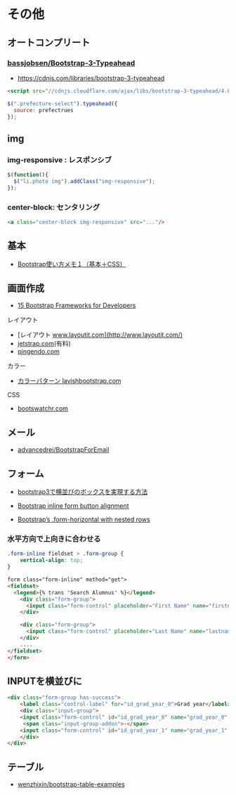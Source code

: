 # その他

## オートコンプリート

### [bassjobsen/Bootstrap-3-Typeahead](https://github.com/bassjobsen/Bootstrap-3-Typeahead/)

- https://cdnjs.com/libraries/bootstrap-3-typeahead 

~~~html
<script src="//cdnjs.cloudflare.com/ajax/libs/bootstrap-3-typeahead/4.0.2/bootstrap3-typeahead.min.js"></script>
~~~

~~~js
$(".prefecture-select").typeahead({
  source: prefectrues
});
~~~

## img

### img-responsive : レスポンシブ

~~~js
$(function(){
  $("li.photo img").addClass("img-responsive");
});
~~~

### center-block: センタリング

~~~html
<a class="center-block img-responsive" src="..."/>
~~~


## 基本

- [Bootstrap使い方メモ１（基本＋CSS）](http://qiita.com/opengl-8080/items/2764b6db143b1a4411f6)

## 画面作成

- [15 Bootstrap Frameworks for Developers](http://codecondo.com/bootstrap-frameworks-for-developers/)

レイアウト

- [レイアウト www.layoutit.com](http://www.layoutit.com/)
- [jetstrap.com](https://jetstrap.com/)(有料)
- [pingendo.com](http://pingendo.com/)

カラー

- [カラーパターン lavishbootstrap.com](http://www.lavishbootstrap.com/)

CSS

 - [bootswatchr.com](http://bootswatchr.com/)


## メール

- [advancedrei/BootstrapForEmail](https://github.com/advancedrei/BootstrapForEmail)


## フォーム

- [bootstrap3で横並びのボックスを実現する方法
](http://qiita.com/fagai/items/d25357a52adb4cfc6ba4)

- [Bootstrap inline form button alignment](https://stackoverflow.com/questions/22102493/bootstrap-inline-form-button-alignment)

- [Bootstrap’s .form-horizontal with nested rows](http://output.jsbin.com/kemumu/1/)

### 水平方向で上向きに合わせる

~~~css
.form-inline fieldset > .form-group {
    vertical-align: top;
}
~~~
~~~html
form class="form-inline" method="get">
<fieldset>
  <legend>{% trans 'Search Alumnus' %}</legend>
    <div class="form-group">
      <input class="form-control" placeholder="First Name" name="firstname" type="text" />
    </div>

    <div class="form-group">
      <input class="form-control" placeholder="Last Name" name="lastname" type="text" />
    </div>
    ....
</fieldset>
</form>
~~~

## INPUTを横並びに

~~~html
<div class="form-group has-success">
    <label class="control-label" for="id_grad_year_0">Grad year</label>
    <div class="input-group">
    <input class="form-control" id="id_grad_year_0" name="grad_year_0" title="" type="text">
     <span class="input-group-addon">-</span>
    <input class="form-control" id="id_grad_year_1" name="grad_year_1" title="" type="text">
    </div>
</div>
~~~

## テーブル

- [wenzhixin/bootstrap-table-examples](https://github.com/wenzhixin/bootstrap-table-examples)
